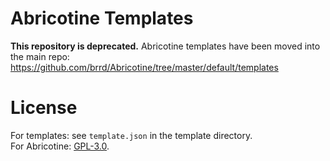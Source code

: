 # Abricotine Templates

**This repository is deprecated.** Abricotine templates have been moved into the main repo: https://github.com/brrd/Abricotine/tree/master/default/templates

# License

For templates: see `template.json` in the template directory.  
For Abricotine: [GPL-3.0](https://github.com/brrd/Abricotine#license).
